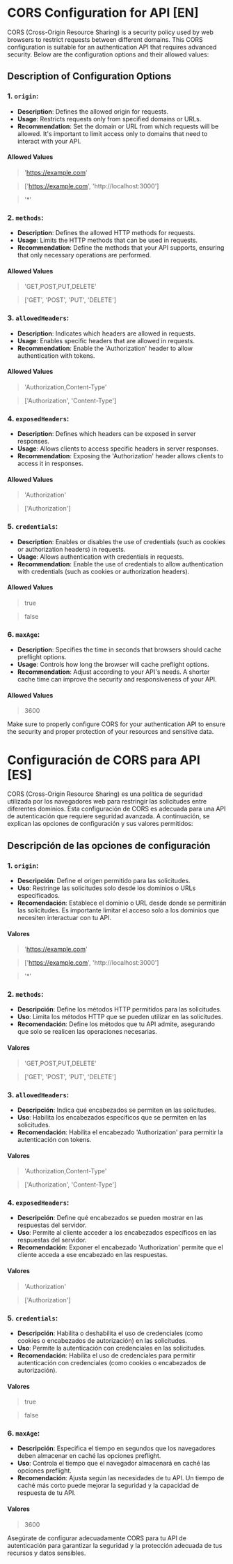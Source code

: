 # CORS Configuration for API [EN]

CORS (Cross-Origin Resource Sharing) is a security policy used by web browsers to restrict requests between different domains. This CORS configuration is suitable for an authentication API that requires advanced security. Below are the configuration options and their allowed values:

## Description of Configuration Options

### 1. `origin`:
- **Description**: Defines the allowed origin for requests.
- **Usage**: Restricts requests only from specified domains or URLs.
- **Recommendation**: Set the domain or URL from which requests will be allowed. It's important to limit access only to domains that need to interact with your API.

#### Allowed Values

> 'https://example.com'

> ['https://example.com', 'http://localhost:3000']

> '*'

### 2. `methods`:
- **Description**: Defines the allowed HTTP methods for requests.
- **Usage**: Limits the HTTP methods that can be used in requests.
- **Recommendation**: Define the methods that your API supports, ensuring that only necessary operations are performed.

#### Allowed Values

> 'GET,POST,PUT,DELETE'

> ['GET', 'POST', 'PUT', 'DELETE']

### 3. `allowedHeaders`:
- **Description**: Indicates which headers are allowed in requests.
- **Usage**: Enables specific headers that are allowed in requests.
- **Recommendation**: Enable the 'Authorization' header to allow authentication with tokens.

#### Allowed Values

> 'Authorization,Content-Type'

> ['Authorization', 'Content-Type']

### 4. `exposedHeaders`:
- **Description**: Defines which headers can be exposed in server responses.
- **Usage**: Allows clients to access specific headers in server responses.
- **Recommendation**: Exposing the 'Authorization' header allows clients to access it in responses.

#### Allowed Values

> 'Authorization'

> ['Authorization']

### 5. `credentials`:
- **Description**: Enables or disables the use of credentials (such as cookies or authorization headers) in requests.
- **Usage**: Allows authentication with credentials in requests.
- **Recommendation**: Enable the use of credentials to allow authentication with credentials (such as cookies or authorization headers).

#### Allowed Values

> true

> false

### 6. `maxAge`:
- **Description**: Specifies the time in seconds that browsers should cache preflight options.
- **Usage**: Controls how long the browser will cache preflight options.
- **Recommendation**: Adjust according to your API's needs. A shorter cache time can improve the security and responsiveness of your API.

#### Allowed Values

> 3600

Make sure to properly configure CORS for your authentication API to ensure the security and proper protection of your resources and sensitive data.


# Configuración de CORS para API [ES]

CORS (Cross-Origin Resource Sharing) es una política de seguridad utilizada por los navegadores web para restringir las solicitudes entre diferentes dominios. Esta configuración de CORS es adecuada para una API de autenticación que requiere seguridad avanzada. A continuación, se explican las opciones de configuración y sus valores permitidos:

## Descripción de las opciones de configuración

### 1. `origin`:
- **Descripción**: Define el origen permitido para las solicitudes.
- **Uso**: Restringe las solicitudes solo desde los dominios o URLs especificados.
- **Recomendación**: Establece el dominio o URL desde donde se permitirán las solicitudes. Es importante limitar el acceso solo a los dominios que necesiten interactuar con tu API.

#### Valores

> 'https://example.com'

> ['https://example.com', 'http://localhost:3000']

> '*'

### 2. `methods`:
- **Descripción**: Define los métodos HTTP permitidos para las solicitudes.
- **Uso**: Limita los métodos HTTP que se pueden utilizar en las solicitudes.
- **Recomendación**: Define los métodos que tu API admite, asegurando que solo se realicen las operaciones necesarias.

#### Valores

> 'GET,POST,PUT,DELETE'

> ['GET', 'POST', 'PUT', 'DELETE']

### 3. `allowedHeaders`:
- **Descripción**: Indica qué encabezados se permiten en las solicitudes.
- **Uso**: Habilita los encabezados específicos que se permiten en las solicitudes.
- **Recomendación**: Habilita el encabezado 'Authorization' para permitir la autenticación con tokens.

#### Valores

> 'Authorization,Content-Type'

> ['Authorization', 'Content-Type']

### 4. `exposedHeaders`:
- **Descripción**: Define qué encabezados se pueden mostrar en las respuestas del servidor.
- **Uso**: Permite al cliente acceder a los encabezados específicos en las respuestas del servidor.
- **Recomendación**: Exponer el encabezado 'Authorization' permite que el cliente acceda a ese encabezado en las respuestas.

#### Valores

> 'Authorization'

> ['Authorization']

### 5. `credentials`:
- **Descripción**: Habilita o deshabilita el uso de credenciales (como cookies o encabezados de autorización) en las solicitudes.
- **Uso**: Permite la autenticación con credenciales en las solicitudes.
- **Recomendación**: Habilita el uso de credenciales para permitir autenticación con credenciales (como cookies o encabezados de autorización).

#### Valores

> true

> false

### 6. `maxAge`:
- **Descripción**: Especifica el tiempo en segundos que los navegadores deben almacenar en caché las opciones preflight.
- **Uso**: Controla el tiempo que el navegador almacenará en caché las opciones preflight.
- **Recomendación**: Ajusta según las necesidades de tu API. Un tiempo de caché más corto puede mejorar la seguridad y la capacidad de respuesta de tu API.

#### Valores

> 3600

Asegúrate de configurar adecuadamente CORS para tu API de autenticación para garantizar la seguridad y la protección adecuada de tus recursos y datos sensibles.


